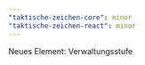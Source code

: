 ```yaml
---
"taktische-zeichen-core": minor
"taktische-zeichen-react": minor
---
```


Neues Element: Verwaltungsstufe
